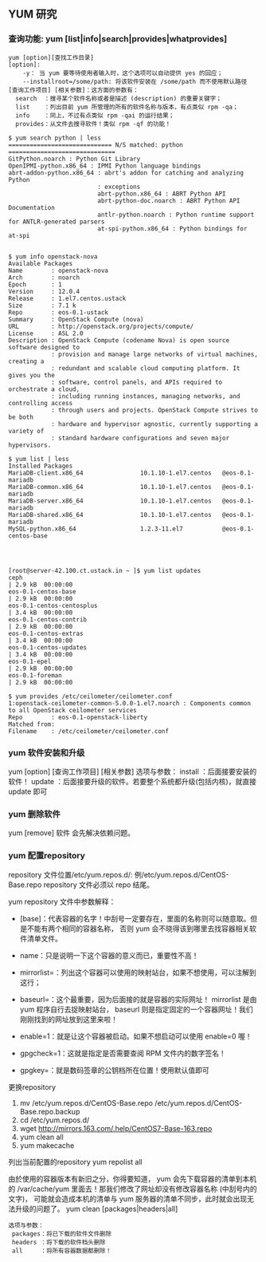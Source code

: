 ## YUM 研究
### 查询功能: yum [list|info|search|provides|whatprovides] 
```
yum [option][查找工作目录]
[option]:
    -y： 当 yum 要等待使用者输入时，这个选项可以自动提供 yes 的回应；
    --installroot=/some/path: 将该软件安装在 /some/path 而不使用默认路径
[查询工作项目] [相关参数]：这方面的参数有：
  search  ：搜寻某个软件名称或者是描述 (description) 的重要关键字；
  list    ：列出目前 yum 所管理的所有的软件名称与版本，有点类似 rpm -qa；
  info    ：同上，不过有点类似 rpm -qai 的运行结果；
  provides：从文件去搜寻软件！类似 rpm -qf 的功能！

$ yum search python | less
============================= N/S matched: python ==============================
GitPython.noarch : Python Git Library
OpenIPMI-python.x86_64 : IPMI Python language bindings
abrt-addon-python.x86_64 : abrt's addon for catching and analyzing Python
                         : exceptions
                         abrt-python.x86_64 : ABRT Python API
                         abrt-python-doc.noarch : ABRT Python API Documentation
                         antlr-python.noarch : Python runtime support for ANTLR-generated parsers
                         at-spi-python.x86_64 : Python bindings for at-spi


$ yum info openstack-nova
Available Packages
Name        : openstack-nova
Arch        : noarch
Epoch       : 1
Version     : 12.0.4
Release     : 1.el7.centos.ustack
Size        : 7.1 k
Repo        : eos-0.1-ustack
Summary     : OpenStack Compute (nova)
URL         : http://openstack.org/projects/compute/
License     : ASL 2.0
Description : OpenStack Compute (codename Nova) is open source software designed to
            : provision and manage large networks of virtual machines, creating a
            : redundant and scalable cloud computing platform. It gives you the
            : software, control panels, and APIs required to orchestrate a cloud,
            : including running instances, managing networks, and controlling access
            : through users and projects. OpenStack Compute strives to be both
            : hardware and hypervisor agnostic, currently supporting a variety of
            : standard hardware configurations and seven major hypervisors.

$ yum list | less
Installed Packages
MariaDB-client.x86_64                10.1.10-1.el7.centos   @eos-0.1-mariadb
MariaDB-common.x86_64                10.1.10-1.el7.centos   @eos-0.1-mariadb
MariaDB-server.x86_64                10.1.10-1.el7.centos   @eos-0.1-mariadb
MariaDB-shared.x86_64                10.1.10-1.el7.centos   @eos-0.1-mariadb
MySQL-python.x86_64                  1.2.3-11.el7           @eos-0.1-centos-base




[root@server-42.100.ct.ustack.in ~ ]$ yum list updates
ceph                                                                                                                                                                                     | 2.9 kB  00:00:00
eos-0.1-centos-base                                                                                                                                                                      | 2.9 kB  00:00:00
eos-0.1-centos-centosplus                                                                                                                                                                | 3.4 kB  00:00:00
eos-0.1-centos-contrib                                                                                                                                                                   | 2.9 kB  00:00:00
eos-0.1-centos-extras                                                                                                                                                                    | 3.4 kB  00:00:00
eos-0.1-centos-updates                                                                                                                                                                   | 3.4 kB  00:00:00
eos-0.1-epel                                                                                                                                                                             | 2.9 kB  00:00:00
eos-0.1-foreman                                                                                                                                                                          | 2.9 kB  00:00:00

$ yum provides /etc/ceilometer/ceilometer.conf
1:openstack-ceilometer-common-5.0.0-1.el7.noarch : Components common to all OpenStack ceilometer services
Repo        : eos-0.1-openstack-liberty
Matched from:
Filename    : /etc/ceilometer/ceilometer.conf
```

### yum 软件安装和升级
yum [option] [查询工作项目] [相关参数]
选项与参数：
  install ：后面接要安装的软件！
  update  ：后面接要升级的软件。若要整个系统都升级(包括内核)，就直接 update 即可

### yum 删除软件
yum [remove] 软件
会先解决依赖问题。


### yum 配置repository

repository 文件位置/etc/yum.repos.d/: 例/etc/yum.repos.d/CentOS-Base.repo
repository 文件必须以 repo 结尾。

yum repository 文件中参数解释：
- [base]：代表容器的名字！中刮号一定要存在，里面的名称则可以随意取。但是不能有两个相同的容器名称， 否则 yum 会不晓得该到哪里去找容器相关软件清单文件。

- name：只是说明一下这个容器的意义而已，重要性不高！

- mirrorlist=：列出这个容器可以使用的映射站台，如果不想使用，可以注解到这行；

- baseurl=：这个最重要，因为后面接的就是容器的实际网址！ mirrorlist 是由 yum 程序自行去捉映射站台， baseurl 则是指定固定的一个容器网址！我们刚刚找到的网址放到这里来啦！

- enable=1：就是让这个容器被启动。如果不想启动可以使用 enable=0 喔！

- gpgcheck=1：这就是指定是否需要查阅 RPM 文件内的数字签名！

- gpgkey=：就是数码签章的公钥档所在位置！使用默认值即可

更换repository

1. mv /etc/yum.repos.d/CentOS-Base.repo /etc/yum.repos.d/CentOS-Base.repo.backup
2. cd /etc/yum.repos.d/
3. wget http://mirrors.163.com/.help/CentOS7-Base-163.repo
4. yum clean all
5. yum makecache

列出当前配置的repository
 yum repolist all

由於使用的容器版本有新旧之分，你得要知道， yum 会先下载容器的清单到本机的 /var/cache/yum 里面去！那我们修改了网址却没有修改容器名称 (中刮号内的文字)， 可能就会造成本机的清单与 yum 服务器的清单不同步，此时就会出现无法升级的问题了。
yum clean [packages|headers|all] 
```
选项与参数：
 packages：将已下载的软件文件删除
 headers ：将下载的软件档头删除
 all     ：将所有容器数据都删除！
```


